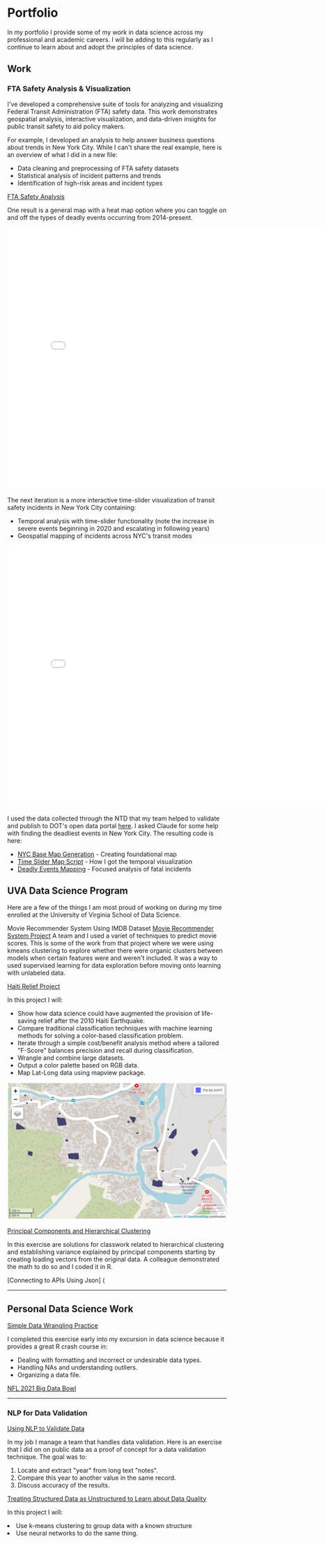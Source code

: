 # Portfolio

In my portfolio I provide some of my work in data science across my professional and academic careers. I will be adding to this regularly as I continue to learn about and adopt the principles of data science.

## Work

### FTA Safety Analysis & Visualization

I've developed a comprehensive suite of tools for analyzing and visualizing Federal Transit Administration (FTA) safety data. This work demonstrates geospatial analysis, interactive visualization, and data-driven insights for public transit safety to aid policy makers.

For example, I developed an analysis to help answer business questions about trends in New York City. While I can't share the real example, here is an overview of what I did in a new file:
<ul>
  <li>Data cleaning and preprocessing of FTA safety datasets</li>
  <li>Statistical analysis of incident patterns and trends</li>
  <li>Identification of high-risk areas and incident types</li>
</ul>

[FTA Safety Analysis](/fta_safety_analysis.py)

One result is a general map with a heat map option where you can toggle on and off the types of deadly events occurring from 2014-present. 

<iframe src="/fta_nyc_fatal_incidents_map.html" width="800" height="600" style="border:none;"></iframe>

The next iteration is a more  interactive time-slider visualization of transit safety incidents in New York City containing:
<ul>
  <li>Temporal analysis with time-slider functionality (note the increase in severe events beginning in 2020 and escalating in following years)</li>
  <li>Geospatial mapping of incidents across NYC's transit modes</li>
</ul>

<iframe src="/fta_nyc_time_slider_map.html" width="800" height="600" style="border:none;"></iframe>

I used the data collected through the NTD that my team helped to validate and publish to DOT's open data portal [here](https://data.transportation.gov/Public-Transit/Major-Safety-Events/9ivb-8ae9). I asked Claude for some help with finding the deadliest events in New York City. The resulting code is here:
- [NYC Base Map Generation](/fta_nyc_basemap.py) - Creating foundational map
- [Time Slider Map Script](/fta_nyc_time_slider_map.py) - How I got the temporal visualization
- [Deadly Events Mapping](/fta_deadly_events_map.py) - Focused analysis of fatal incidents

## UVA Data Science Program

Here are a few of the things I am most proud of working on during my time enrolled at the University of Virginia School of Data Science.

Movie Recommender System Using IMDB Dataset
[Movie Recommender System Project](/machinelearnjoe/Kmeans_tomatoes.ipynb)
A team and I used a variet of techniques to predict movie scores. This is some of the work from that project where we were using kmeans clustering to explore whether there were organic clusters between models when certain features were and weren't included. It was a way to used supervised learning for data exploration before moving onto learning with unlabeled data.

[Haiti Relief Project](/machinelearnjoe/Disaster%20Relief%20Project.htm)

In this project I will:
<ul>
  <li>Show how data science could have augmented the provision of life-saving relief after the 2010 Haiti Earthquake.</li>
  <li>Compare traditional classification techniques with machine learning methods for solving a color-based classification problem.</li>
   <li>Iterate through a simple cost/benefit analysis method where a tailored "F-Score" balances precision and recall during classification.</li>
  <li>Wrangle and combine large datasets. </li>
  <li>Output a color palette based on RGB data.</li>
  <li>Map Lat-Long data using mapview package.</li>
</ul>

<img src="images/Screen Shot 2020-12-31 at 4.53.33 PM.png?raw=true"/>

[Principal Components and Hierarchical Clustering](/PC%20%26%20Hierarchical%20Cluster.htm)

In this exercise are solutions for classwork related to hierarchical clustering and establishing variance explained by principal components starting by creating loading vectors from the original data. A colleague demonstrated the math to do so and I coded it in R.

[Connecting to APIs Using Json] (

---

## Personal Data Science Work

[Simple Data Wrangling Practice](/DataWrangling_Practice.html)

I completed this exercise early into my excursion in data science because it provides a great R crash course in:
<ul>
  <li>Dealing with formatting and incorrect or undesirable data types.</li>
  <li>Handling NAs and understanding outliers.</li>
  <li>Organizing a data file.</li>
</ul>

[NFL 2021 Big Data Bowl](/pdf/sample_presentation.pdf)

---
### NLP for Data Validation

[Using NLP to Validate Data](/NLP%20wPublic%20Transit%20Data.ipynb)

In my job I manage a team that handles data validation. Here is an exercise that I did on on public data as a proof of concept for a data validation technique. The goal was to:
<ol>
  <li>Locate and extract "year" from long text "notes".</li>
  <li>Compare this year to another value in the same record.</li>
  <li>Discuss accuracy of the results.</li>
</ol>

[Treating Structured Data as Unstructured to Learn about Data Quality](/machinelearnjoe/Data%Wrangling%Practice.htm)

In this project I will:
<li>Use k-means clustering to group data with a known structure</li>
<li>Use neural networks to do the same thing. </li>
